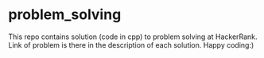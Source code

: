 # problem_solving
This repo contains solution (code in cpp) to problem solving at HackerRank. 
Link of problem is there in the description of each solution.
Happy coding:)